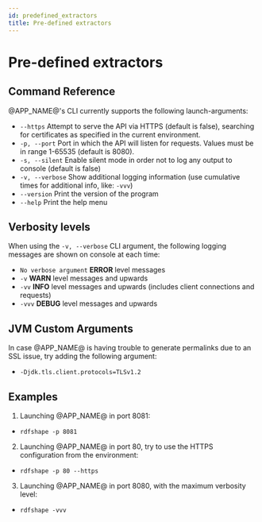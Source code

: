 ```yaml
---
id: predefined_extractors
title: Pre-defined extractors
---
```


# Pre-defined extractors

## Command Reference

@APP_NAME@'s CLI currently supports the following launch-arguments:

- `--https` Attempt to serve the API via HTTPS (default is false), searching for certificates as specified in the current environment.
- `-p, --port`  Port in which the API will listen for requests. Values must be in range 1-65535 (default is 8080).
- `-s, --silent`  Enable silent mode in order not to log any output to console (default is false)
- `-v, --verbose` Show additional logging information (use cumulative times for additional info, like: `-vvv`) 
- `--version` Print the version of the program
- `--help` Print the help menu

## Verbosity levels

When using the `-v, --verbose` CLI argument, the following logging messages are shown on console at each time:

- `No verbose argument` **ERROR** level messages
- `-v` **WARN** level messages and upwards
- `-vv` **INFO** level messages and upwards (includes client connections and requests)
- `-vvv` **DEBUG** level messages and upwards

## JVM Custom Arguments

In case @APP_NAME@ is having trouble to generate permalinks due to an SSL issue, try adding the following argument:

- `-Djdk.tls.client.protocols=TLSv1.2`

## Examples

1. Launching @APP_NAME@ in port 8081:

- `rdfshape -p 8081`

2. Launching @APP_NAME@ in port 80, try to use the HTTPS configuration from the environment:

- `rdfshape -p 80 --https`

3. Launching @APP_NAME@ in port 8080, with the maximum verbosity level:

- `rdfshape -vvv`
